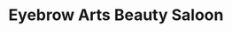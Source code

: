 ---
title: "Eyebrow Arts Beauty Saloon"
url: /montreal/eyebrow-arts-beauty-saloon/
shop: Kosmetik
---